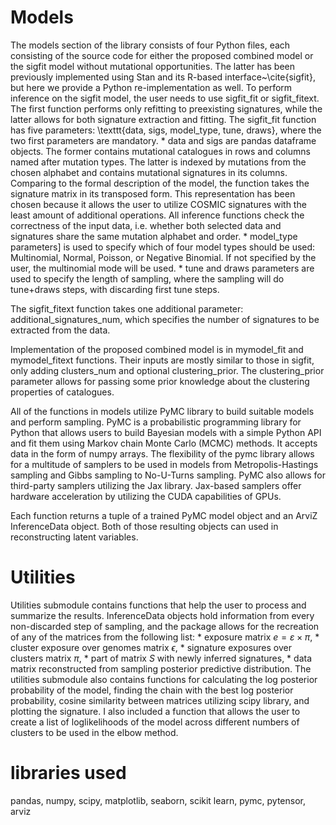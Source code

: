 # Models
The models section of the library consists of four Python files, each consisting of the source code for either the proposed combined model or the sigfit model without mutational opportunities.
The latter has been previously implemented using Stan and its R-based interface~\cite{sigfit}, but here we provide a Python re-implementation as well.
To perform inference on the sigfit model, the user needs to use sigfit_fit or sigfit_fitext. The first function performs only refitting to preexisting signatures, while the latter allows for both signature extraction and fitting.
The sigfit_fit function has five parameters: \texttt{data, sigs, model_type, tune, draws}, where the two first parameters are mandatory. 
    * data and sigs are pandas dataframe objects. The former contains mutational catalogues in rows and columns named after mutation types. The latter is indexed by mutations from the chosen alphabet and contains mutational signatures in its columns. Comparing to the formal description of the model, the function takes the signature matrix in its transposed form. This representation has been chosen because it allows the user to utilize COSMIC signatures with the least amount of additional operations. All inference functions check the correctness of the input data, i.e. whether both selected data and signatures share the same mutation alphabet and order. 
    * model_type parameters] is used to specify which of four model types should be used: Multinomial, Normal, Poisson, or Negative Binomial. If not specified by the user, the multinomial mode will be used.
    * tune and draws parameters are used to specify the length of sampling, where the sampling will do tune+draws steps, with discarding first tune steps. 

The sigfit_fitext function takes one additional parameter: additional_signatures_num, which specifies the number of signatures to be extracted from the data.


Implementation of the proposed combined model is in mymodel_fit and mymodel_fitext functions. Their inputs are mostly similar to those in sigfit, only adding clusters_num and optional clustering_prior. The clustering_prior parameter allows for passing some prior knowledge about the clustering properties of catalogues.

All of the functions in models utilize PyMC library to build suitable models and perform sampling. PyMC is a probabilistic programming library for Python that allows users to build Bayesian models with a simple Python API and fit them using Markov chain Monte Carlo (MCMC) methods. It accepts data in the form of numpy arrays. The flexibility of the pymc library allows for a multitude of samplers to be used in models from Metropolis-Hastings sampling and Gibbs sampling to No-U-Turns sampling. PyMC also allows for third-party samplers utilizing the Jax library. Jax-based samplers offer hardware acceleration by utilizing the CUDA capabilities of GPUs.

Each function returns a tuple of a trained PyMC model object and an ArviZ InferenceData object. Both of those resulting objects can used in reconstructing latent variables.
# Utilities
Utilities submodule contains functions that help the user to process and summarize the results. InferenceData objects hold information from every non-discarded step of sampling, and the package allows for the recreation of any of the matrices from the following list:
    * exposure matrix $e=\varepsilon\times\pi$,
    * cluster exposure over genomes matrix $\epsilon$,
    * signature exposures over clusters matrix $\pi$,
    * part of matrix $S$ with newly inferred signatures,
    * data matrix reconstructed from sampling posterior predictive distribution.
The utilities submodule also contains functions for calculating the log posterior probability of the model, finding the chain with the best log posterior probability, cosine similarity between matrices utilizing scipy library, and plotting the signature. I also included a function that allows the user to create a list of loglikelihoods of the model across different numbers of clusters to be used in the elbow method.

# libraries used
pandas,
numpy,
scipy,
matplotlib,
seaborn,
scikit learn,
pymc,
pytensor,
arviz
